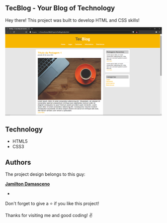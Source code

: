 ## TecBlog - Your Blog of Technology

Hey there! This project was built to develop HTML and CSS skills!

 ![Home Screen](https://github.com/brenogpa/TecBlog/blob/master/imagens/screenshot.png)

## Technology 

* HTML5
* CSS3

  
## Authors
 The project design belongs to this guy:
 
[**Jamilton Damasceno**](https://www.udemy.com/course/web-completo/#instructor-2)

* 


Don't forget to give a ⭐️ if you like this project!

Thanks for visiting me and good coding! :v:
